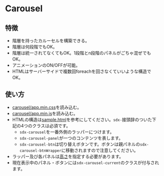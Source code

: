 # Carousel

## 特徴

* 階層を持ったカルーセルを構築できる。
* 階層は何段階でもOK。
* 階層は統一されてなくてもOK。1段階とn段階のパネルがごちゃ混ぜでもOK。
* アニメーションのON/OFFが可能。
* HTMLはサーバーサイドで複数回foreachを回さなくていいような構造でOK。

## 使い方

* [carousel/app.min.css](../../carousel/app.min.css)を読み込む。
* [carousel/app.min.js](../../carousel/app.min.js)を読み込む。
* HTMLの構造は[sample.html](./sample.html)を参考にしてください。`sdx-`接頭辞のついた下記の4つのクラスは必須です。
  * `sdx-carousel`を一番外側のラッパーにつけます。
  * `sdx-carousel-panel`が一つのコンテンツを表します。
  * `sdx-carousel-btn`は切り替えボタンです。ボタンは親パネルの`sdx-carousel-btnWrapper`に移動されますので注意してください。
* ラッパー及び各パネルは[高さ](./sample.html#L28-L47)を指定する必要があります。
* 現在表示中のパネル・ボタンには`sdx-carousel-current`のクラスが付与されます。
